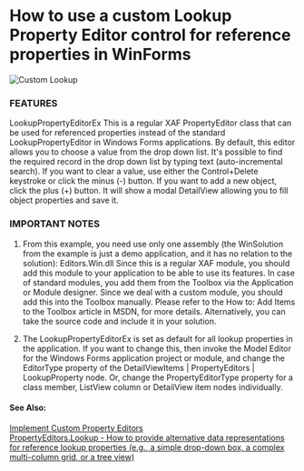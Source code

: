 # How to use a custom Lookup Property Editor control for reference properties in WinForms
![Custom Lookup](https://github.com/Kill4kan/XAF_how-to-use-a-custom-lookup-property-editor-control-for-reference-properties-in-winforms-e1101/blob/18.1.5%2B/media/SimpleLookupEditor.png)

### FEATURES
LookupPropertyEditorEx
This is a regular XAF PropertyEditor class that can be used for referenced properties instead of the standard LookupPropertyEditor in Windows Forms applications.
By default, this editor allows you to choose a value from the drop down list. It's possible to find the required record in the drop down list by typing text (auto-incremental search).
If you want to clear a value, use either the Control+Delete keystroke or click the minus (-) button.
If you want to add a new object, click the plus (+) button. It will show a modal DetailView allowing you to fill object properties and save it.

### IMPORTANT NOTES
1. From this example, you need use only one assembly (the WinSolution from the example is just a demo application, and it has no relation to the solution): Editors.Win.dll
Since this is a regular XAF module, you should add this module to your application to be able to use its features. In case of standard modules, you add them from the Toolbox via the Application or Module designer. Since we deal with a custom module, you should add this into the Toolbox manually. Please refer to the How to: Add Items to the Toolbox article in MSDN, for more details.
Alternatively, you can take the source code and include it in your solution.

2. The LookupPropertyEditorEx is set as default for all lookup properties in the application.
If you want to change this, then invoke the Model Editor for the Windows Forms application project or module, and change the EditorType property of the DetailViewItems | PropertyEditors | LookupProperty node. Or, change the PropertyEditorType property for a class member, ListView column or DetailView item nodes individually.

#### See Also:
[Implement Custom Property Editors](https://documentation.devexpress.com/eXpressAppFramework/113097/Concepts/UI-Construction/View-Items/Implement-Custom-Property-Editors)
<br>
[PropertyEditors.Lookup - How to provide alternative data representations for reference lookup properties (e.g., a simple drop-down box, a complex multi-column grid, or a tree view)](https://www.devexpress.com/Support/Center/Question/Details/S92425/propertyeditors-lookup-how-to-provide-alternative-data-representations-for-reference)


